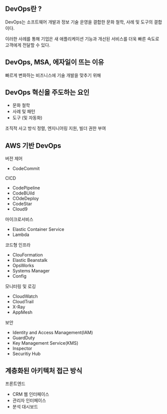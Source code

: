 ## DevOps란 ?

DevOps는 소프트웨어 개발과 정보 기술 운영을 결합한 문화 철학, 사례 및 도구의 결합이다.

이러한 사례를 통해 기업은 새 애플리케이션 기능과 개선된 서비스를 더욱 빠른 속도로 고객에게 전달할 수 있다.

## DevOps, MSA, 에자일이 뜨는 이유

빠르게 변화하는 비즈니스에 기술 개발을 맞추기 위해

## DevOps 혁신을 주도하는 요인

-   문화 철학
-   사례 및 패턴
-   도구 (및 자동화)

조직적 사고 방식 정렬, 엔지니어링 지원, 빌더 권한 부여

## AWS 기반 DevOps

버전 제어

-   CodeCommit

CICD

-   CodePipeline
-   CodeBUild
-   COdeDeploy
-   CodeStar
-   Cloud9

마이크로서비스

-   Elastic Container Service
-   Lambda

코드형 인프라

-   ClouFormation
-   Elastic Beanstalk
-   OpsWorks
-   Systems Manager
-   Config

모니터링 및 로깅

-   CloudWatch
-   CloudTrail
-   X-Ray
-   AppMesh

보안

-   Identity and Access Management(IAM)
-   GuardDuty
-   Key Management Service(KMS)
-   Inspector
-   Securitiy Hub

## 계층화된 아키텍처 접근 방식

프론트엔드

-   CRM 웹 인터페이스
-   관리자 인터페이스
-   분석 대시보드
